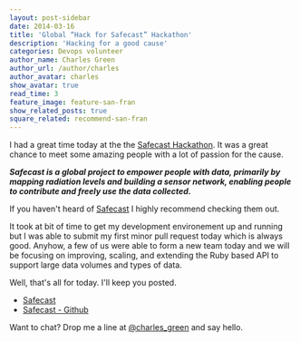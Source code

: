 ```yaml
---
layout: post-sidebar
date: 2014-03-16
title: 'Global “Hack for Safecast” Hackathon'
description: 'Hacking for a good cause'
categories: Devops volunteer
author_name: Charles Green
author_url: /author/charles
author_avatar: charles
show_avatar: true
read_time: 3
feature_image: feature-san-fran
show_related_posts: true
square_related: recommend-san-fran
---
```


I had a great time today at the the [Safecast Hackathon](http://blog.safecast.org/2014/02/safecast-3-year/). It was a great chance to meet some amazing people with a lot of passion for the cause.

**_Safecast is a global project to empower people with data, primarily by mapping radiation levels and building a sensor network, enabling people to contribute and freely use the data collected._**  


If you haven't heard of [Safecast](http://www.safecast.org) I highly recommend checking them out.  

It took at bit of time to get my development environement up and running but I was able to submit my first minor pull request today which is always good.
Anyhow, a few of us were able to form a new team today and we will be focusing on improving, scaling, and extending the Ruby based API to support large data volumes and types of data.  

Well, that's all for today. I'll keep you posted.


- [Safecast](http://www.safecast.org)  
- [Safecast - Github](https://github.com/safecast)

Want to chat? Drop me a line at [@charles_green](http://www.twitter.com/charles_green) and say hello.
